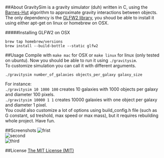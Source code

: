 ##About
GravitySim is a gravity simulator (duh) written in C, using the [Barnes-Hut](http://en.wikipedia.org/wiki/Barnes%E2%80%93Hut_simulation) algorithm to approximate gravity interactions between objects. The only dependency is the [GLFW2 library](https://github.com/glfw/glfw-legacy), you shoud be able to install it using either apt-get on linux or homebrew on OSX. 

#####Installing GLFW2 on OSX
```
brew tap homebrew/versions
brew install --build-bottle --static glfw2
```

##Usage
Compile with ```make mac``` for OSX or ```make linux``` for linux (only tested on ubuntu). Now you should be able to run it using ```./gravitysim```.  
To customize simulation you can call it with different arguments.
```
./gravitysim number_of_galaxies objects_per_galaxy galaxy_size
```  
For instance:  
```./gravitysim 10 1000 100``` creates 10 galaxies with 1000 objects per galaxy and diameter 100 pixels.  
```./gravitysim 10000 1 1``` creates 10000 galaxies with one object per galaxy and diameter 1 pixel.  
You could also customize a lot of options using build_config.h file (such as G constant, sd treshold, max speed or max mass), but it requires rebuilding whole project.
Have fun.

##Screenshots
![frist](screens/1.png)  
![second](screens/2.png)  
![third](screens/3.png)  

##License
[The MIT License (MIT)](http://opensource.org/licenses/mit-license.php)